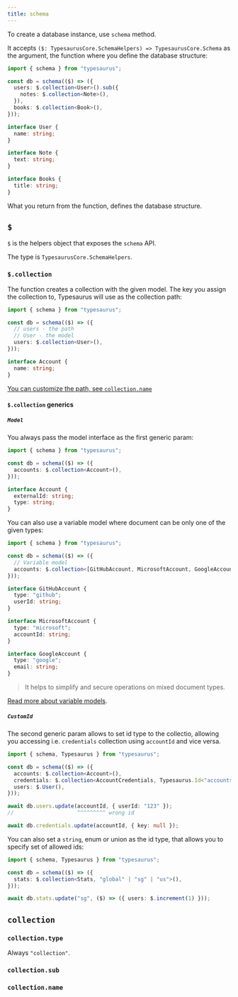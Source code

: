 ```yaml
---
title: schema
---
```


To create a database instance, use `schema` method.

It accepts `($: TypesaurusCore.SchemaHelpers) => TypesaurusCore.Schema` as the argument, the function where you define the database structure:

```ts
import { schema } from "typesaurus";

const db = schema(($) => ({
  users: $.collection<User>().sub({
    notes: $.collection<Note>(),
  }),
  books: $.collection<Book>(),
}));

interface User {
  name: string;
}

interface Note {
  text: string;
}

interface Books {
  title: string;
}
```

What you return from the function, defines the database structure.

## `$`

`$` is the helpers object that exposes the `schema` API.

The type is `TypesaurusCore.SchemaHelpers`.

### `$.collection`

The function creates a collection with the given model. The key you assign the collection to, Typesaurus will use as the collection path:

```ts
import { schema } from "typesaurus";

const db = schema(($) => ({
  // users - the path
  // User - the model
  users: $.collection<User>(),
}));

interface Account {
  name: string;
}
```

[You can customize the path, see `collection.name`](#collectionname)

#### `$.collection` generics

##### `Model`

You always pass the model interface as the first generic param:

```ts
import { schema } from "typesaurus";

const db = schema(($) => ({
  accounts: $.collection<Account>(),
}));

interface Account {
  externalId: string;
  type: string;
}
```

You can also use a variable model where document can be only one of the given types:

```ts
import { schema } from "typesaurus";

const db = schema(($) => ({
  // Variable model
  accounts: $.collection<[GitHubAccount, MicrosoftAccount, GoogleAccount]>(),
}));

interface GitHubAccount {
  type: "github";
  userId: string;
}

interface MicrosoftAccount {
  type: "microsoft";
  accountId: string;
}

interface GoogleAccount {
  type: "google";
  email: string;
}
```

> It helps to simplify and secure operations on mixed document types.

[Read more about variable models](/docs/advanced/variable).

##### `CustomId`

The second generic param allows to set id type to the collectio, allowing you accessing i.e. `credentials` collection using `accountId` and vice versa.

```ts
import { schema, Typesaurus } from "typesaurus";

const db = schema(($) => ({
  accounts: $.collection<Account>(),
  credentials: $.collection<AccountCredentials, Typesaurus.Id<"accounts">>(),
  users: $.User(),
}));

await db.users.update(accountId, { userId: "123" });
//                    ^^^^^^^^^ wrong id

await db.credentials.update(accountId, { key: null });
```

You can also set a `string`, enum or union as the id type, that allows you to specify set of allowed ids:

```ts
import { schema, Typesaurus } from "typesaurus";

const db = schema(($) => ({
  stats: $.collection<Stats, "global" | "sg" | "us">(),
}));

await db.stats.update("sg", ($) => ({ users: $.increment(1) }));
```

## `collection`

### `collection.type`

Always `"collection"`.

### `collection.sub`

### `collection.name`
